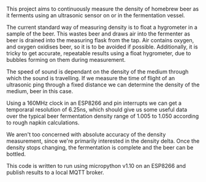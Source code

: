 This project aims to continuously measure the density of homebrew beer as
it ferments using an ultrasonic sensor on or in the fermentation vessel.

The current standard way of measuring density is to float a hygrometer in 
a sample of the beer. This wastes beer and draws air into the fermenter
as beer is drained into the measuring flask from the tap. Air contains
oxygen, and oxygen oxidises beer, so it is to be avoided if possible.
Additionally, it is tricky to get accurate, repeatable results using
a float hygrometer, due to bubbles forming on them during measurement.

The speed of sound is dependant on the density of the medium through which
the sound is travelling. If we measure the time of flight of an ultrasonic
ping through a fixed distance we can determine the density of the medium,
beer in this case.

Using a 160MHz clock in an ESP8266 and pin interrupts we can get a temporaral
resolution of 6.25ns, which should give us some useful data over the typical
beer fermentation density range of 1.005 to 1.050 according to rough napkin
calculations.

We aren't too concerned with absolute accuracy of the density measurement,
since we're primarily interested in the density delta. Once the density stops
changing, the fermentation is complete and the beer can be bottled.

This code is written to run using micropython v1.10 on an ESP8266 and publish
results to a local MQTT broker.
